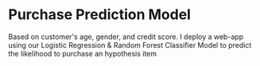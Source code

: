 # Purchase Prediction Model
Based on customer's age, gender, and credit score. I deploy a web-app using our Logistic Regression & Random Forest Classifier Model to predict the likelihood to purchase an hypothesis item
